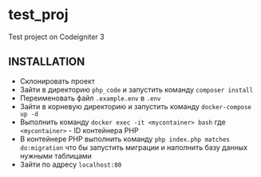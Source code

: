# test_proj
Test project on Codeigniter 3

## INSTALLATION
- Склонировать проект
- Зайти в директорию `php_code` и запустить команду `composer install`
- Переименовать файл `.example.env` в `.env`
- Зайти в корневую директорию и запустить команду `docker-compose up -d`
- Выполнить команду `docker exec -it <mycontainer> bash` где `<mycontainer>` - ID контейнера PHP
- В контейнере PHP выполнить команду `php index.php matches do:migration` что бы запустить миграции и наполнить базу данных нужными таблицами
- Зайти по адресу `localhost:80`